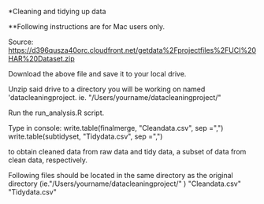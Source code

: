 *Cleaning and tidying up data

**Following instructions are for Mac users only.

Source: https://d396qusza40orc.cloudfront.net/getdata%2Fprojectfiles%2FUCI%20HAR%20Dataset.zip 

Download the above file and save it to your local drive.

Unzip said drive to a directory you will be working on named 'datacleaningproject.
ie. "/Users/yourname/datacleaningproject/"

Run the run_analysis.R script.

Type in console:
write.table(finalmerge, "Cleandata.csv", sep =",")
write.table(subtidyset, "Tidydata.csv", sep =",")

to obtain cleaned data from raw data and tidy data, a subset of data from clean data, respectively. 

Following files should be located in the same directory as the original directory (ie."/Users/yourname/datacleaningproject/" )
"Cleandata.csv"
"Tidydata.csv"